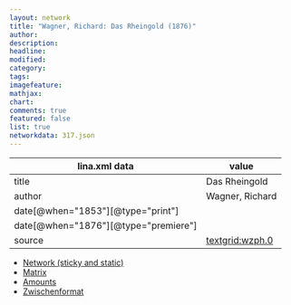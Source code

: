 ```yaml
---
layout: network
title: "Wagner, Richard: Das Rheingold (1876)"
author:
description:
headline:
modified:
category:
tags:
imagefeature: 
mathjax: 
chart: 
comments: true
featured: false
list: true
networkdata: 317.json
---
```

lina.xml data  | value
------------- | -------------
title|Das Rheingold
author|Wagner, Richard
date[@when="1853"][@type="print"]|
date[@when="1876"][@type="premiere"]|
source|[textgrid:wzph.0](https://textgridlab.org/1.0/tgcrud-public/rest/textgrid:wzph.0/data)



* [Network (sticky and static)](/linas/network317)
* [Matrix](/linas/matrix317)
* [Amounts](/linas/amount317)
* [Zwischenformat](/linas/lina317 )
